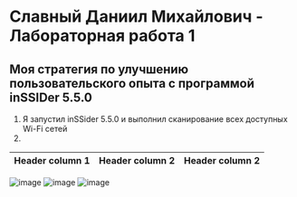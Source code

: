 # Славный Даниил Михайлович - Лабораторная работа 1
## Моя стратегия по улучшению пользовательского опыта с программой inSSIDer 5.5.0

1. Я запустил inSSider 5.5.0 и выполнил сканирование всех доступных Wi-Fi сетей
2. 


|Header column 1|Header column 2|Header column 2|
|-----------|-----------|-----------|


![image](https://github.com/user-attachments/assets/551af393-d473-4db8-bb28-fd43a2dd17e0)
![image](https://github.com/user-attachments/assets/e13464be-05f8-407c-b3ea-52521a188ce4)
![image](https://github.com/user-attachments/assets/af18a09b-2a35-4953-8989-3423c25c1aeb)
